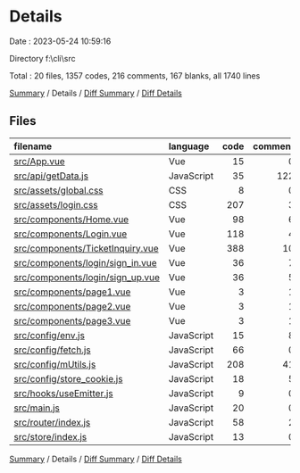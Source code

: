 # Details

Date : 2023-05-24 10:59:16

Directory f:\\cli\\src

Total : 20 files,  1357 codes, 216 comments, 167 blanks, all 1740 lines

[Summary](results.md) / Details / [Diff Summary](diff.md) / [Diff Details](diff-details.md)

## Files
| filename | language | code | comment | blank | total |
| :--- | :--- | ---: | ---: | ---: | ---: |
| [src/App.vue](/src/App.vue) | Vue | 15 | 0 | 1 | 16 |
| [src/api/getData.js](/src/api/getData.js) | JavaScript | 35 | 122 | 41 | 198 |
| [src/assets/global.css](/src/assets/global.css) | CSS | 8 | 0 | 0 | 8 |
| [src/assets/login.css](/src/assets/login.css) | CSS | 207 | 3 | 28 | 238 |
| [src/components/Home.vue](/src/components/Home.vue) | Vue | 98 | 6 | 6 | 110 |
| [src/components/Login.vue](/src/components/Login.vue) | Vue | 118 | 4 | 10 | 132 |
| [src/components/TicketInquiry.vue](/src/components/TicketInquiry.vue) | Vue | 388 | 10 | 15 | 413 |
| [src/components/login/sign_in.vue](/src/components/login/sign_in.vue) | Vue | 36 | 7 | 4 | 47 |
| [src/components/login/sign_up.vue](/src/components/login/sign_up.vue) | Vue | 36 | 5 | 4 | 45 |
| [src/components/page1.vue](/src/components/page1.vue) | Vue | 3 | 1 | 0 | 4 |
| [src/components/page2.vue](/src/components/page2.vue) | Vue | 3 | 1 | 0 | 4 |
| [src/components/page3.vue](/src/components/page3.vue) | Vue | 3 | 1 | 0 | 4 |
| [src/config/env.js](/src/config/env.js) | JavaScript | 15 | 8 | 3 | 26 |
| [src/config/fetch.js](/src/config/fetch.js) | JavaScript | 66 | 0 | 10 | 76 |
| [src/config/mUtils.js](/src/config/mUtils.js) | JavaScript | 208 | 41 | 28 | 277 |
| [src/config/store_cookie.js](/src/config/store_cookie.js) | JavaScript | 18 | 5 | 1 | 24 |
| [src/hooks/useEmitter.js](/src/hooks/useEmitter.js) | JavaScript | 9 | 0 | 3 | 12 |
| [src/main.js](/src/main.js) | JavaScript | 20 | 0 | 4 | 24 |
| [src/router/index.js](/src/router/index.js) | JavaScript | 58 | 2 | 7 | 67 |
| [src/store/index.js](/src/store/index.js) | JavaScript | 13 | 0 | 2 | 15 |

[Summary](results.md) / Details / [Diff Summary](diff.md) / [Diff Details](diff-details.md)